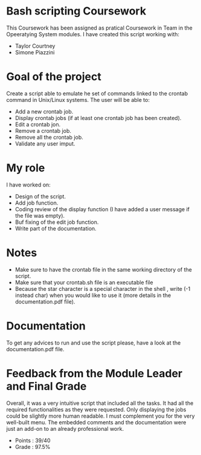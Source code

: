# Bash scripting Coursework

This Coursework has been assigned as pratical Coursework in Team in the Opeeratying System modules.
I have created this script working with:
* Taylor Courtney 
* Simone Piazzini 

# Goal of the project

Create a script able to emulate he set of commands linked to the crontab command in Unix/Linux systems. 
The user will be able to:
* Add a new crontab job.
* Display crontab jobs (if at least one crontab job has been created).
* Edit a crontab jon.
* Remove a crontab job.
* Remove all the crontab job.
* Validate any user imput.

# My role

I have worked on:
* Design of the script.
* Add job function.
* Coding review of the display function (I have added a user message if the file was empty).
* Buf fixing of the edit job function.
* Write part of the documentation.

# Notes

* Make sure to have the crontab file in the same working directory of the script.
* Make sure that your crontab.sh file is an executable file
* Because the star character is a special character in the shell , write (-1 instead char) when you would like to use it (more details in the documentation.pdf file).

# Documentation
To get any advices to run and use the script please, have a look at the documentation.pdf file.

# Feedback from the Module Leader and Final Grade

Overall, it was a very intuitive script that included all the tasks. It had all the required functionalities as they were requested. Only displaying the jobs could be slightly more human readable. I must complement you for the very well-built menu. The embedded comments and the documentation were just an add-on to an already professional work.

* Points : 39/40 
* Grade  : 97.5%



